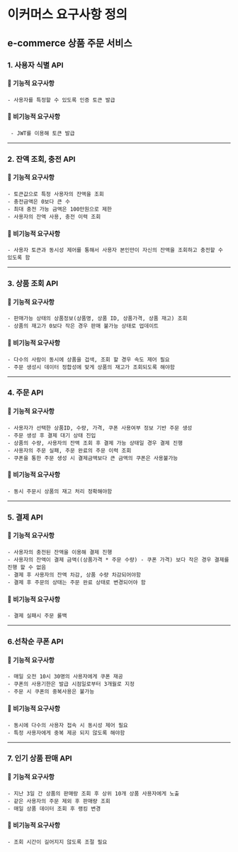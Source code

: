 # 이커머스 요구사항 정의

## e-commerce 상품 주문 서비스

### 1. 사용자 식별 API
#### 📌 기능적 요구사항 
    - 사용자를 특정할 수 있도록 인증 토큰 발급
#### 📌 비기능적 요구사항
     - JWT를 이용해 토큰 발급
---
### 2. 잔액 조회, 충전 API
#### 📌 기능적 요구사항
    - 토큰값으로 특정 사용자의 잔액을 조회
    - 충전금액은 0보다 큰 수
    - 최대 충전 가능 금액은 100만원으로 제한
    - 사용자의 잔액 사용, 충전 이력 조회
#### 📌 비기능적 요구사항
    - 사용자 토큰과 동시성 제어를 통해서 사용자 본인만이 자신의 잔액을 조회하고 충전할 수 있도록 함
---
### 3. 상품 조회 API
#### 📌  기능적 요구사항
    - 판매가능 상태의 상품정보(상품명, 상품 ID, 상품가격, 상품 재고) 조회
    - 상품의 재고가 0보다 작은 경우 판매 불가능 상태로 업데이트
#### 📌 비기능적 요구사항
    - 다수의 사람이 동시에 상품을 겁색, 조회 할 경우 속도 제어 필요
    - 주문 생성시 데이터 정합성에 맞게 상품의 재고가 조회되도록 해야함
---
### 4. 주문 API
#### 📌 기능적 요구사항
    - 사용자가 선택한 상품ID, 수량, 가격, 쿠폰 사용여부 정보 기반 주문 생성
    - 주문 생성 후 결제 대기 상태 진입
    - 상품의 수량, 사용자의 잔액 조회 후 결제 가능 상태일 경우 결제 진행
    - 사용자의 주문 실패, 주문 완료의 주문 이력 조회
    - 쿠폰을 통한 주문 생성 시 결제금액보다 큰 금액의 쿠폰은 사용불가능
#### 📌 비기능적 요구사항
    - 동시 주문시 상품의 재고 처리 정확해야함
---
### 5. 결제 API
#### 📌  기능적 요구사항    
    - 사용자의 충전된 잔액을 이용해 결제 진행
    - 사용자의 잔액이 결제 금액((상품가격 * 주문 수량) - 쿠폰 가격) 보다 작은 경우 결제를 진행 할 수 없음
    - 결제 후 사용자의 잔액 차감, 상품 수량 차감되어야함
    - 결제 후 주문의 상태는 주문 완료 상태로 변경되어야 함
#### 📌 비기능적 요구사항 
    - 결제 실패시 주문 롤백 
---
### 6.선착순 쿠폰 API
#### 📌 기능적 요구사항    
    - 매일 오전 10시 30명의 사용자에게 쿠폰 재공
    - 쿠폰의 사용기한은 발급 시점일로부터 3개월로 지정
    - 주문 시 쿠폰의 중복사용은 불가능
#### 📌 비기능적 요구사항
    - 동시에 다수의 사용자 접속 시 동시성 제어 필요
    - 특정 사용자에게 중복 제공 되지 않도록 해야함
---
### 7. 인기 상품 판매 API
#### 📌 기능적 요구사항    
    - 지난 3일 간 상품의 판매랑 조회 후 상위 10개 상품 사용자에게 노출
    - 같은 사용자의 주문 제외 후 판매량 조회
    - 매일 상품 데이터 조회 후 랭킹 변경
#### 📌 비기능적 요구사항
    - 조회 시간이 길어지지 않도록 조절 필요